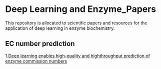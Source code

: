 # Deep Learning and Enzyme_Papers
This repository is allocated to scientific papers and resources for the application of deep learning in enzyme biochemistry.

## EC number prediction

1.[Deep learning enables high-quality and highthroughput prediction of enzyme commission numbers](https://www.pnas.org/doi/abs/10.1073/pnas.1821905116)
